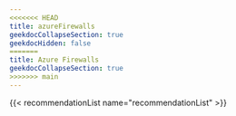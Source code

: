 ```yaml
---
<<<<<<< HEAD
title: azureFirewalls
geekdocCollapseSection: true
geekdocHidden: false
=======
title: Azure Firewalls
geekdocCollapseSection: true
>>>>>>> main
---
```


{{< recommendationList name="recommendationList" >}}
